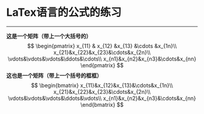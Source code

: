 # LaTex语言的公式的练习
---
**这是一个矩阵（带上一个大括号的）**
$$
\begin{pmatrix}
 x_{11} & x_{12} &x_{13} &\cdots &x_{1n}\\
 x_{21}&x_{22}&x_{23}&\cdots&x_{2n}\\
 \vdots&\vdots&\vdots&\ddots&\cdots\\
 x_{n1}&x_{n2}&x_{n3}&\cdots&x_{nn}
\end{pmatrix}
$$
**这也是一个矩阵（带上一个括号的框框）**
$$
\begin{bmatrix}
x_{11}&x_{12}&x_{13}&\cdots&x_{1n}\\
x_{21}&x_{22}&x_{23}&\cdots&x_{2n}\\
\vdots&\vdots&\vdots&\ddots&\vdots\\
x_{n1}&x_{n2}&x_{n3}&\cdots&x_{nn}    
\end{bmatrix}
$$